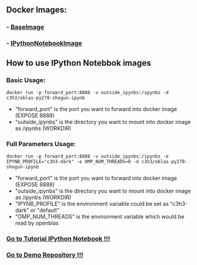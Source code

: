 ## Docker Images:

### - [BaseImage](https://registry.hub.docker.com/u/c3h3/oblas-py278-shogun/)
### - [IPythonNotebookImage](https://registry.hub.docker.com/u/c3h3/oblas-py278-shogun-ipynb/)

## How to use IPython Notebbok images

### Basic Usage:

```
docker run -p forward_port:8888 -v outside_ipynbs:/ipynbs -d c3h3/oblas-py278-shogun-ipynb
```
- "forward_port" is the port you want to forward into docker image (EXPOSE 8888)
- "outside_ipynbs" is the directory you want to mount into docker image as /ipynbs  (WORKDIR)



### Full Parameters Usage:
```
docker run -p forward_port:8888 -v outside_ipynbs:/ipynbs -e IPYNB_PROFILE="c3h3-dark" -e OMP_NUM_THREADS=8 -d c3h3/oblas-py278-shogun-ipynb
```

- "forward_port" is the port you want to forward into docker image (EXPOSE 8888)
- "outside_ipynbs" is the directory you want to mount into docker image as /ipynbs  (WORKDIR)
- "IPYNB_PROFILE" is the environment variable could be set as "c3h3-dark" or "default"
- "OMP_NUM_THREADS" is the environment variable which would be read by openblas



### [Go to Tutorial IPython Notebook !!!](http://nbviewer.ipython.org/github/c3h3/oblas-py278-shogun-demo/blob/master/demo_ipynbs/Step1_docker_pull_and_run.ipynb)

### [Go to Demo Repository !!!](https://github.com/c3h3/oblas-py278-shogun-demo)


